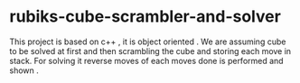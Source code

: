 # rubiks-cube-scrambler-and-solver
This project is based on c++ , it is object oriented . We are assuming cube to be solved at first and then scrambling the cube and storing each move in stack. For solving it reverse moves of each moves done is performed and shown .
